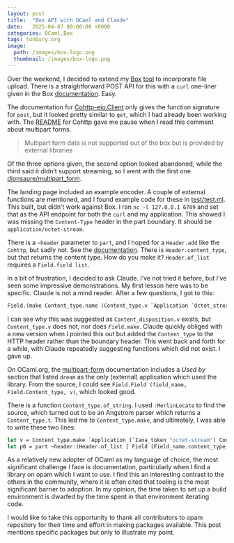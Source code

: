 ```yaml
---
layout: post
title:  "Box API with OCaml and Claude"
date:   2025-04-07 00:00:00 +0000
categories: OCaml,Box
tags: tunbury.org
image:
  path: /images/box-logo.png
  thumbnail: /images/box-logo.png
---
```


Over the weekend, I decided to extend my [Box](https://box.com) [tool](https://github.com/mtelvers/ocaml-box-diff) to incorporate file upload. There is a straightforward POST API for this with a `curl` one-liner given in the Box [documentation](https://developer.box.com/reference/post-files-content/). Easy.

The documentation for [Cohttp-eio.Client](https://mirage.github.io/ocaml-cohttp/cohttp-eio/Cohttp_eio/Client/index.html) only gives the function signature for `post`, but it looked pretty similar to `get`, which I had already been working with. The [README](https://github.com/mirage/ocaml-cohttp) for Cohttp gave me pause when I read this comment about multipart forms.

> Multipart form data is not supported out of the box but is provided by external libraries

Of the three options given, the second option looked abandoned, while the third said it didn’t support streaming, so I went with the first one [dionsaure/multipart_form](https://github.com/dinosaure/multipart_form).

The landing page included an example encoder. A couple of external functions are mentioned, and I found example code for these in [test/test.ml](https://github.com/dinosaure/multipart_form/blob/main/test/test.ml). This built, but didn’t work against Box. I ran `nc -l 127.0.0.1 6789` and set that as the API endpoint for both the `curl` and my application. This showed I was missing the `Content-Type` header in the part boundary. It should be `application/octet-stream`.

There is a `~header` parameter to `part`, and I hoped for a `Header.add` like the `Cohttp`, but sadly not. See the [documentation](https://ocaml.org/p/multipart_form/latest/doc/Multipart_form/Header/index.html). There is `Header.content_type`, but that returns the content type. How do you make it? `Header.of_list` requires a `Field.field list`.

In a bit of frustration, I decided to ask Claude. I’ve not tried it before, but I’ve seen some impressive demonstrations. My first lesson here was to be specific. Claude is not a mind reader. After a few questions, I got to this:

```ocaml
Field.(make Content_type.name (Content_type.v `Application `Octet_stream));
```

I can see why this was suggested as `Content_disposition.v` exists, but `Content_type.v` does not, nor does `Field.make`. Claude quickly obliged with a new version when I pointed this out but added the `Content_type` to the HTTP header rather than the boundary header. This went back and forth for a while, with Claude repeatedly suggesting functions which did not exist. I gave up.

On OCaml.org, the [multipart-form](https://ocaml.org/p/multipart_form/latest) documentation includes a _Used by_ section that listed `dream` as the only (external) application which used the library. From the source, I could see `Field.Field (field_name, Field.Content_type, v)`, which looked good.

There is a function `Content_type.of_string`. I used `:MerlinLocate` to find the source, which turned out to be an Angstrom parser which returns a `Content_type.t`. This led me to `Content_type.make`, and ultimately, I was able to write these two lines:

```ocaml
let v = Content_type.make `Application (`Iana_token "octet-stream") Content_type.Parameters.empty
let p0 = part ~header:(Header.of_list [ Field (Field_name.content_type, Content_type, v) ]) ...
```

As a relatively new adopter of OCaml as my language of choice, the most significant challenge I face is documentation, particularly when I find a library on opam which I want to use. I find this an interesting contrast to the others in the community, where it is often cited that tooling is the most significant barrier to adoption. In my opinion, the time taken to set up a build environment is dwarfed by the time spent in that environment iterating code.

I would like to take this opportunity to thank all contributors to opam repository for their time and effort in making packages available. This post mentions specific packages but only to illustrate my point.
